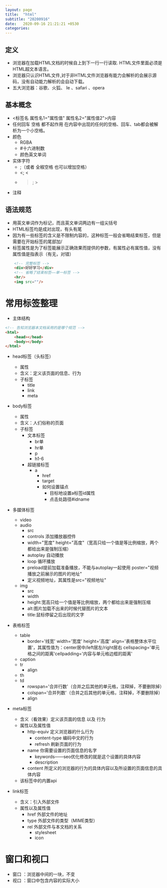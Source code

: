 ```yaml
---
layout: page
title:  "html"
subtitle: "20200916"
date:   2020-09-16 21:21:21 +0530
categories:
---
```


## 定义
- 浏览器在加载HTML文档的时候自上到下一行一行读取. HTML文件里面必须是HTML超文本语言。
- 浏览器只认识HTML文件,对于非HTML文件浏览器有能力会解析的会展示源码，没有自动能力解析的会自动下载。
- 五大浏览器：谷歌、火狐、 Ie 、safari 、opera

## 基本概念
- <标签名 属性名1="属性值" 属性名2="属性值2">内容
- 任何回车 空格 都不起作用 在内容中出现的任何的空格、回车、tab都会被解析为一个小空格。
- 颜色
    - RGBA
    - #十六进制数
    - 颜色英文单词
- 实体字符
    - ;（或者 全椒空格 也可以增加空格）
    - <; <
    - >; >
- 注释


## 语法规范
- 用英文单词作为标记，而且英文单词两边有一组尖括号
- HTML标签均是成对出现，有头有尾
- 因为有一些标签的含义是不限制内容的，这种标签一般会省略结束标签，但是需要在开始标签的尾部加/ 
- 标签属性是为了标签能展示正确效果而提供的参数，有属性必有属性值，没有属性值是指表示（有无，对错）

```HTML
    <!-- 完整标签 -->
    <div>好好学习</div>
    <!-- 省略了结束标签——单一标签 -->
    <hr/>
    <img src=""/>
```

# 常用标签整理
- 主体结构

```HTML
<!-- 告知浏览器本文档采用的是哪个规范 -->
<html>
    <head></head>
    <body></body>
</html>
```

- head标签（头标签）
    - 属性
    - 含义：定义该页面的信息、行为
    - 子标签
        - title
        - link
        - meta
- body标签
    - 属性
    - 含义：人们俗称的页面
    - 子标签
        - 文本标签
            - br单
            - hr单
            - p
            - h1-6
        - 超链接标签
            - a
                - href
                - target
                - 如何设置锚点
                    - 目标地设置a标签id属性
                    - 点击处路径#idname
                
- 多媒体标签
    - video
    - audio 
        - src
        - controls 添加播放器控件
        - width="宽度" height="高度"（宽高只给一个值是等比例缩放，两个都给出来是强制压缩）
        - autoplay 自动播放
        - loop 循环播放
        - preload提前加载准备播放，不能与autoplay一起使用 poster="视频播放之前展示的图片的地址"
        - 定义视频地址，其属性是src="视频地址"
    - img
        - src
        - width
        - height:宽高只给一个值是等比例缩放，两个都给出来是强制压缩
        - alt:图片加载不出来的时候代替图片的文本
        - title:鼠标停留之后出现的文字
- 表格标签
    - table 
        - border='线宽' width='宽度' height='高度' align='表格整体水平位置'，其属性值为：center居中/left居左/right居右 cellspacing='单元格之间的距离'cellpadding='内容与单元格边框的距离'
    - caption
    - tr
        - align
    - th
    - td
        - rowspan='合并行数'（合并之后其他的单元格，注释掉，不要删除掉）
        - colspan='合并列数'（合并之后其他的单元格，注释掉，不要删除掉）
        - align

- meta标签
    - 含义（看效果）定义该页面的信息 以及 行为
    - 属性以及属性值
        - http-equiv 定义浏览器的什么行为
            - content-type 编码中文的行为
            - refresh 刷新页面的行为
        - name 你需要设置的页面信息的名字
            - keywords——seo优化修改的就是这个设置的具体内容
            - description
        - content 所定义的浏览器的行为的具体内容以及所设置的页面信息的具体内容
    - 该标签中的内置api
- link标签
    - 含义：引入外部文件
    - 属性以及属性值
        - href 外部文件的地址
        - type 外部文件的类型（MIME类型）
        - rel 外部文件与本文档的关系
            - stylesheet
            - icon 



# 窗口和视口

- 窗口 ：浏览器中间的一块，不变
- 视口 ：窗口中包含内容的实际大小